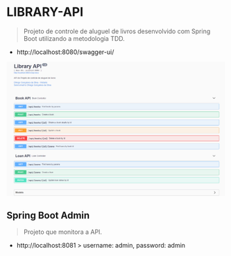 # LIBRARY-API

> Projeto de controle de aluguel de livros desenvolvido com Spring Boot utilizando a metodologia TDD.

- http://localhost:8080/swagger-ui/

<p align="center">
    <img src="./api.png" alt="drawing" width="700"/>
</p>

## Spring Boot Admin

> Projeto que monitora a API.

- http://localhost:8081 > username: admin, password: admin
